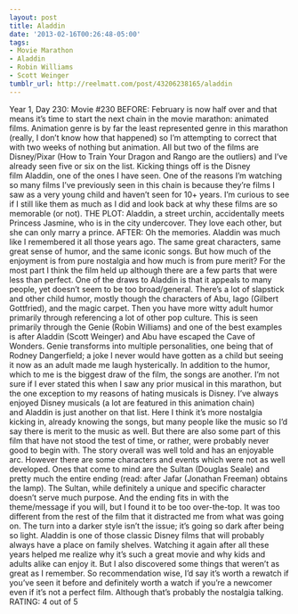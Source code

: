 ```yaml
---
layout: post
title: Aladdin
date: '2013-02-16T00:26:48-05:00'
tags:
- Movie Marathon
- Aladdin
- Robin Williams
- Scott Weinger
tumblr_url: http://reelmatt.com/post/43206238165/aladdin
---
```



Year 1, Day 230: Movie #230
BEFORE: February is now half over and that means it’s time to start the next chain in the movie marathon: animated films. Animation genre is by far the least represented genre in this marathon (really, I don’t know how that happened) so I’m attempting to correct that with two weeks of nothing but animation. All but two of the films are Disney/Pixar (How to Train Your Dragon and Rango are the outliers) and I’ve already seen five or six on the list.
Kicking things off is the Disney film Aladdin, one of the ones I have seen. One of the reasons I’m watching so many films I’ve previously seen in this chain is because they’re films I saw as a very young child and haven’t seen for 10+ years. I’m curious to see if I still like them as much as I did and look back at why these films are so memorable (or not).
THE PLOT: Aladdin, a street urchin, accidentally meets Princess Jasmine, who is in the city undercover. They love each other, but she can only marry a prince.
AFTER: Oh the memories. Aladdin was much like I remembered it all those years ago. The same great characters, same great sense of humor, and the same iconic songs. But how much of the enjoyment is from pure nostalgia and how much is from pure merit? For the most part I think the film held up although there are a few parts that were less than perfect.
One of the draws to Aladdin is that it appeals to many people, yet doesn’t seem to be too broad/general. There’s a lot of slapstick and other child humor, mostly though the characters of Abu, Iago (Gilbert Gottfried), and the magic carpet. Then you have more witty adult humor primarily through referencing a lot of other pop culture. This is seen primarily through the Genie (Robin Williams) and one of the best examples is after Aladdin (Scott Weinger) and Abu have escaped the Cave of Wonders. Genie transforms into multiple personalities, one being that of Rodney Dangerfield; a joke I never would have gotten as a child but seeing it now as an adult made me laugh hysterically. In addition to the humor, which to me is the biggest draw of the film, the songs are another. I’m not sure if I ever stated this when I saw any prior musical in this marathon, but the one exception to my reasons of hating musicals is Disney. I’ve always enjoyed Disney musicals (a lot are featured in this animation chain) and Aladdin is just another on that list. Here I think it’s more nostalgia kicking in, already knowing the songs, but many people like the music so I’d say there is merit to the music as well.
But there are also some part of this film that have not stood the test of time, or rather, were probably never good to begin with. The story overall was well told and has an enjoyable arc. However there are some characters and events which were not as well developed. Ones that come to mind are the Sultan (Douglas Seale) and pretty much the entire ending (read: after Jafar (Jonathan Freeman) obtains the lamp). The Sultan, while definitely a unique and specific character doesn’t serve much purpose. And the ending fits in with the theme/message if you will, but I found it to be too over-the-top. It was too different from the rest of the film that it distracted me from what was going on. The turn into a darker style isn’t the issue; it’s going so dark after being so light.
Aladdin is one of those classic Disney films that will probably always have a place on family shelves. Watching it again after all these years helped me realize why it’s such a great movie and why kids and adults alike can enjoy it. But I also discovered some things that weren’t as great as I remember. So recommendation wise, I’d say it’s worth a rewatch if you’ve seen it before and definitely worth a watch if you’re a newcomer even if it’s not a perfect film. Although that’s probably the nostalgia talking.
RATING: 4 out of 5
